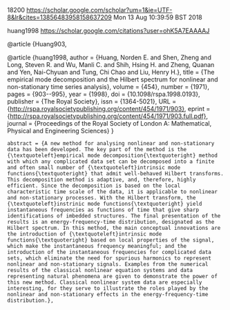 18200
https://scholar.google.com/scholar?um=1&ie=UTF-8&lr&cites=13856483958158637209
Mon 13 Aug 10:39:59 BST 2018


huang1998
https://scholar.google.com/citations?user=ohK5A7EAAAAJ





@article {Huang903,

@article {huang1998,
	author = {Huang, Norden E. and Shen, Zheng and Long, Steven R. and Wu, Manli C. and Shih, Hsing H. and Zheng, Quanan and Yen, Nai-Chyuan and Tung, Chi Chao and Liu, Henry H.},
	title = {The empirical mode decomposition and the Hilbert spectrum for nonlinear and non-stationary time series analysis},
	volume = {454},
	number = {1971},
	pages = {903--995},
	year = {1998},
	doi = {10.1098/rspa.1998.0193},
	publisher = {The Royal Society},
	issn = {1364-5021},
	URL = {http://rspa.royalsocietypublishing.org/content/454/1971/903},
	eprint = {http://rspa.royalsocietypublishing.org/content/454/1971/903.full.pdf},
	journal = {Proceedings of the Royal Society of London A: Mathematical, Physical and Engineering Sciences}
}



	abstract = {A new method for analysing nonlinear and non-stationary data has been developed. The key part of the method is the {\textquoteleft}empirical mode decomposition{\textquoteright} method with which any complicated data set can be decomposed into a finite and often small number of {\textquoteleft}intrinsic mode functions{\textquoteright} that admit well-behaved Hilbert transforms. This decomposition method is adaptive, and, therefore, highly efficient. Since the decomposition is based on the local characteristic time scale of the data, it is applicable to nonlinear and non-stationary processes. With the Hilbert transform, the {\textquoteleft}instrinic mode functions{\textquoteright} yield instantaneous frequencies as functions of time that give sharp identifications of imbedded structures. The final presentation of the results is an energy-frequency-time distribution, designated as the Hilbert spectrum. In this method, the main conceptual innovations are the introduction of {\textquoteleft}intrinsic mode functions{\textquoteright} based on local properties of the signal, which make the instantaneous frequency meaningful; and the introduction of the instantaneous frequencies for complicated data sets, which eliminate the need for spurious harmonics to represent nonlinear and non-stationary signals. Examples from the numerical results of the classical nonlinear equation systems and data representing natural phenomena are given to demonstrate the power of this new method. Classical nonlinear system data are especially interesting, for they serve to illustrate the roles played by the nonlinear and non-stationary effects in the energy-frequency-time distribution.},


